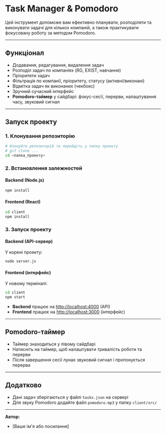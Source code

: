 # Task Manager & Pomodoro

Цей інструмент допоможе вам ефективно планувати, розподіляти та виконувати задачі для кількох компаній, а також практикувати фокусовану роботу за методом Pomodoro.

---

## Функціонал
- Додавання, редагування, видалення задач
- Розподіл задач по компаніях (RG, EXIST, навчання)
- Пріоритети задач
- Фільтрація по компанії, пріоритету, статусу (активні/виконані)
- Відмітка задач як виконаних (чекбокс)
- Зручний сучасний інтерфейс
- **Pomodoro-таймер** у сайдбарі: фокус-сесії, перерви, налаштування часу, звуковий сигнал

---

## Запуск проекту

### 1. Клонування репозиторію

```bash
# Клонуйте репозиторій та перейдіть у папку проекту
# git clone ...
cd <папка_проекту>
```

### 2. Встановлення залежностей

#### Backend (Node.js)

```bash
npm install
```

#### Frontend (React)

```bash
cd client
npm install
```

### 3. Запуск проекту

#### Backend (API-сервер)

У корені проекту:
```bash
node server.js
```

#### Frontend (інтерфейс)

У новому терміналі:
```bash
cd client
npm start
```

- **Backend** працює на [http://localhost:4000](http://localhost:4000) (API)
- **Frontend** працює на [http://localhost:3000](http://localhost:3000) (інтерфейс)

---

## Pomodoro-таймер
- Таймер знаходиться у лівому сайдбарі
- Натисніть на таймер, щоб налаштувати тривалість роботи та перерви
- Після завершення сесії лунає звуковий сигнал і пропонується перерва

---

## Додатково
- Дані задач зберігаються у файлі `tasks.json` на сервері
- Для звуку Pomodoro додайте файл `pomodoro.mp3` у папку `client/src/`

---

**Автор:**
- [Ваше ім'я або посилання] 